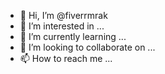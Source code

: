 - 👋 Hi, I’m @fiverrmrak
- 👀 I’m interested in ...
- 🌱 I’m currently learning ...
- 💞️ I’m looking to collaborate on ...
- 📫 How to reach me ...

<!---
fiverrmrak/fiverrmrak is a ✨ special ✨ repository because its `README.md` (this file) appears on your GitHub profile.
You can click the Preview link to take a look at your changes.
--->
